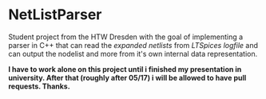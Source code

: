 # NetListParser
Student project from the HTW Dresden with the goal of implementing a parser in C++ that can read the *expanded netlists* from *LTSpices logfile* and can output the nodelist and more from it's own internal data representation.

**I have to work alone on this project until i finished my presentation in university. After that (roughly after 05/17) i will be allowed to have pull requests. Thanks.**
